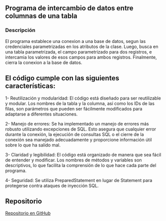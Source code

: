 ## Programa de intercambio de datos entre columnas de una tabla

### Descripción
El programa establece una conexion a una base de datos, segun las credenciales parametrizadas en los atributos de la clase. Luego, busca en una tabla parametrizada, el campo parametrizado para dos registros, e intercamia los valores de esos campos para ambos registros. Finalmente, cierra la conexion a la base de datos.

## El código cumple con las siguientes características:

1- Reutilización y modularidad: El código está diseñado para ser reutilizable y modular. Los nombres de la tabla y la columna, así como los IDs de las filas, son parámetros que pueden ser fácilmente modificados para adaptarse a diferentes situaciones.

2- Manejo de errores: Se ha implementado un manejo de errores más robusto utilizando excepciones de SQL. Esto asegura que cualquier error durante la conexión, la ejecución de consultas SQL o el cierre de la conexión sea manejado adecuadamente y proporcione información útil sobre lo que ha salido mal.

3- Claridad y legibilidad: El código está organizado de manera que sea fácil de entender y modificar. Los nombres de métodos y variables son descriptivos, lo que facilita la comprensión de lo que hace cada parte del programa.

4- Seguridad: Se utiliza PreparedStatement en lugar de Statement para protegerse contra ataques de inyección SQL.

## Repositorio

[Repositorio en GitHub](https://github.com/Ernestolop/IntercambioJava)